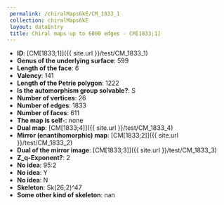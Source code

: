 ```yaml
--- 
 permalink: /chiralMaps6kE/CM_1833_1 
 collection: chiralMaps6kE
 layout: dataEntry
 title: Chiral maps up to 6000 edges - CM[1833;1]
---
```


- **ID**: [CM[1833;1]]({{ site.url }}/test/CM_1833_1)
- **Genus of the underlying surface**: 599
- **Length of the face**: 6
- **Valency**: 141
- **Length of the Petrie polygon**: 1222
- **Is the automorphism group solvable?**: S
- **Number of vertices**: 26
- **Number of edges**: 1833
- **Number of faces**: 611
- **The map is self-**: none
- **Dual map**: [CM[1833;4]]({{ site.url }}/test/CM_1833_4)
- **Mirror (enantihomorphic) map**: [CM[1833;2]]({{ site.url }}/test/CM_1833_2)
- **Dual of the mirror image**: [CM[1833;3]]({{ site.url }}/test/CM_1833_3)
- **Z_q-Exponent?**: 2
- **No idea**:  95:2
- **No idea**: Y
- **No idea**: N
- **Skeleton**: Sk(26;2)^47
- **Some other kind of skeleton**: nan
